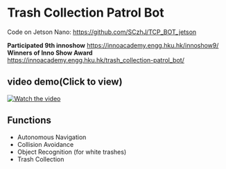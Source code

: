 # Trash Collection Patrol Bot

Code on Jetson Nano: https://github.com/SCzhJ/TCP_BOT_jetson

**Participated 9th innoshow** https://innoacademy.engg.hku.hk/innoshow9/
**Winners of Inno Show Award** https://innoacademy.engg.hku.hk/trash_collection-patrol_bot/

## **video demo**(Click to view)

[![Watch the video](https://img.youtube.com/vi/EgZxdo0k40g/0.jpg)](https://www.youtube.com/watch?v=EgZxdo0k40g)

## Functions
- Autonomous Navigation
- Collision Avoidance
- Object Recognition (for white trashes)
- Trash Collection


